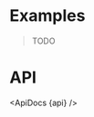 <script lang="ts">
	import { ApiDocs } from 'svelte-ux';

	import api from '$lib/components/Chart.svelte?raw&sveld';

	import Chart, { Svg } from '$lib/components/Chart.svelte';

	import Preview from '$lib/docs/Preview.svelte';
</script>

# Examples

> TODO

# API

<ApiDocs {api} />
